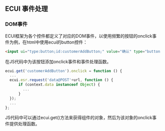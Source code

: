 ## ECUI 事件处理
### DOM事件
ECUI框架为各个控件都定义了对应的DOM事件，以使用频繁的按钮的onclick事件为例，在html中使用ecui的button控件：
```html
<input ui="type:button;id:customerAddButton;" value="确认" type="button"/>
```
在JS代码中为该按钮添加onclick事件和事件处理函数。
```js
ecui.get('customerAddButton').onclick = function () {
  ...
  ecui.esr.request('data@POST'+url, function () {
      if (context.data instanceof Object) {
        ...
      }
  });
  ...
};
```
JS代码中可以通过ecui.get()方法来获得组件的对象，然后为该对象的onclick事件提供处理函数。
